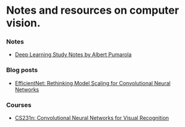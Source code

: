 # Notes and resources on computer vision.

### Notes

* [Deep Learning Study Notes by Albert Pumarola](https://github.com/albertpumarola/deep-learning-notes)


### Blog posts

* [EfficientNet: Rethinking Model Scaling for Convolutional Neural Networks](https://amaarora.github.io/2020/08/13/efficientnet.html?fbclid=IwAR0vxBFGVrznJ-5YXJxfjfaAuXbaHlyf61sxTpHDbllXuEvp2Tf-0x_-aO8)


### Courses

* [CS231n: Convolutional Neural Networks for Visual Recognition](https://cs231n.github.io/)
